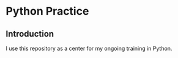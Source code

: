 # Python Practice
## Introduction
I use this repository as a center for my ongoing training in Python.